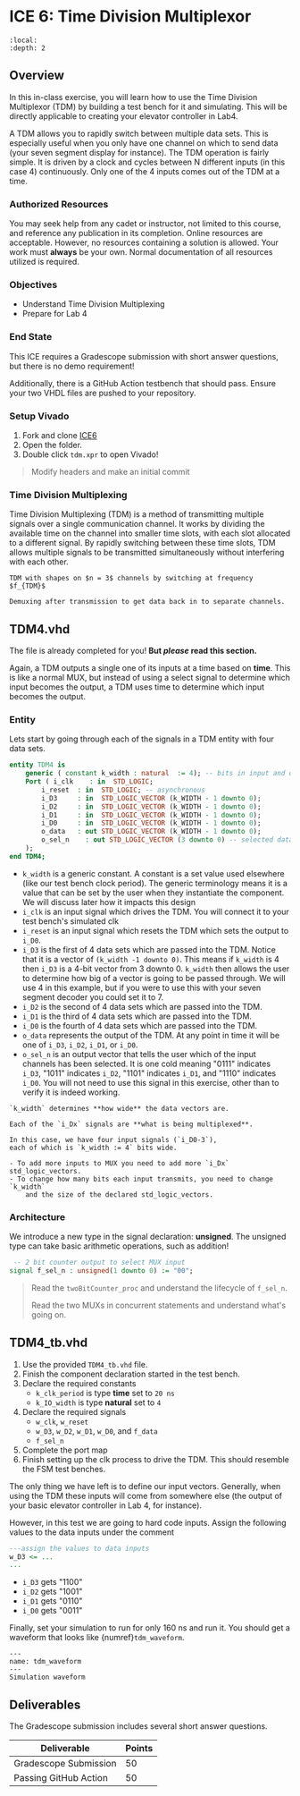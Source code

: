 # ICE 6: Time Division Multiplexor

```{contents}
:local:
:depth: 2
```

## Overview

In this in-class exercise, you will learn how to use the Time Division
Multiplexor (TDM) by building a test bench for it and simulating. This
will be directly applicable to creating your elevator controller in
Lab4.

A TDM allows you to rapidly switch between multiple data sets. This is
especially useful when you only have one channel on which to send data
(your seven segment display for instance). The TDM operation is fairly
simple. It is driven by a clock and cycles between N different inputs
(in this case 4) continuously. Only one of the 4 inputs comes out of the
TDM at a time.

### Authorized Resources

You may seek help from any cadet or instructor, not limited to this
course, and reference any publication in its completion. Online
resources are acceptable. However, no resources containing a solution is
allowed. Your work must **always** be your own. Normal documentation of
all resources utilized is required.

### Objectives

- Understand Time Division Multiplexing
- Prepare for Lab 4

### End State

This ICE requires a Gradescope submission with short answer questions,
but there is no demo requirement!

Additionally, there is a GitHub Action testbench that should pass.
Ensure your two VHDL files are pushed to your repository.

### Setup Vivado

1. Fork and clone [ICE6](https://github.com/USAFA-ECE/ece281-ice6)
2. Open the folder.
3. Double click `tdm.xpr` to open Vivado!

> Modify headers and make an initial commit

### Time Division Multiplexing

Time Division Multiplexing (TDM) is a method of transmitting multiple signals over a single communication channel. It works by dividing the available time on the channel into smaller time slots, with each slot allocated to a different signal. By rapidly switching between these time slots, TDM allows multiple signals to be transmitted simultaneously without interfering with each other.

```{figure} img/ice6_tdm1.png
TDM with shapes on $n = 3$ channels by switching at frequency $f_{TDM}$
```

```{figure} img/ice6_tdm2.png
Demuxing after transmission to get data back in to separate channels.
```

## TDM4.vhd

The file is already completed for you! **But *please* read this section.**

Again, a TDM outputs a single one of its inputs at a time based on **time**.
This is like a normal MUX, but instead of using a select signal to determine which
input becomes the output, a TDM uses time to determine which input becomes the output.

### Entity

Lets start by going through each of the signals in a TDM entity with four data sets.

```vhdl
entity TDM4 is
    generic ( constant k_width : natural  := 4); -- bits in input and output
    Port ( i_clk    : in  STD_LOGIC;
        i_reset  : in  STD_LOGIC; -- asynchronous
        i_D3     : in  STD_LOGIC_VECTOR (k_WIDTH - 1 downto 0);
        i_D2     : in  STD_LOGIC_VECTOR (k_WIDTH - 1 downto 0);
        i_D1     : in  STD_LOGIC_VECTOR (k_WIDTH - 1 downto 0);
        i_D0     : in  STD_LOGIC_VECTOR (k_WIDTH - 1 downto 0);
        o_data   : out STD_LOGIC_VECTOR (k_WIDTH - 1 downto 0);
        o_sel_n    : out STD_LOGIC_VECTOR (3 downto 0) -- selected data line (one-cold)
    );
end TDM4;
```

- `k_width` is a generic constant. A constant is a set value used
    elsewhere (like our test bench clock period). The generic
    terminology means it is a value that can be set by the user when
    they instantiate the component. We will discuss later how it impacts
    this design
- `i_clk` is an input signal which drives the TDM. You will connect
    it to your test bench's simulated clk
- `i_reset` is an input signal which resets the TDM which sets the output to `i_D0`.
- `i_D3` is the first of 4 data sets which are passed into the TDM.
    Notice that it is a vector of `(k_width -1 downto 0)`. This means if
    `k_width` is 4 then `i_D3` is a 4-bit vector from 3 downto 0.
    `k_width` then allows the user to determine how big of a vector is going to be
    passed through. We will use 4 in this example, but if you were to
    use this with your seven segment decoder you could set it to 7.
- `i_D2` is the second of 4 data sets which are passed into the TDM.
- `i_D1` is the third of 4 data sets which are passed into the TDM.
- `i_D0` is the fourth of 4 data sets which are passed into the TDM.
- `o_data` represents the output of the TDM. At any point in time it
    will be one of `i_D3`, `i_D2`, `i_D1`, or `i_D0`.
- `o_sel_n` is an output vector that tells the user which of the input
    channels has been selected. It is one cold meaning "0111" indicates
    `i_D3`, "1011" indicates `i_D2`, "1101" indicates `i_D1`, and "1110"
    indicates `i_D0`. You will not need to use this signal in this
    exercise, other than to verify it is indeed working.

```{important}
`k_width` determines **how wide** the data vectors are.

Each of the `i_Dx` signals are **what is being multiplexed**.

In this case, we have four input signals (`i_D0-3`),
each of which is `k_width := 4` bits wide.

- To add more inputs to MUX you need to add more `i_Dx` std_logic_vectors.
- To change how many bits each input transmits, you need to change `k_width`
    and the size of the declared std_logic_vectors.
```

### Architecture

We introduce a new type in the signal declaration: **unsigned**.
The unsigned type can take basic arithmetic operations, such as addition!

```vhdl
 -- 2 bit counter output to select MUX input
signal f_sel_n : unsigned(1 downto 0) := "00";
```

> Read the `twoBitCounter_proc` and understand the lifecycle of `f_sel_n`.
>
> Read the two MUXs in concurrent statements and understand what's going on.

## TDM4_tb.vhd

1. Use the provided `TDM4_tb.vhd` file.
2. Finish the component declaration started in the test bench.
3. Declare the required constants
    - `k_clk_period` is type **time** set to `20 ns`
    - `k_IO_width` is type **natural** set to `4`
4. Declare the required signals
    - `w_clk`, `w_reset`
    - `w_D3`, `w_D2`, `w_D1`, `w_D0`, and `f_data`
    - `f_sel_n`
5. Complete the port map
6. Finish setting up the clk process to drive the TDM.
    This should resemble the FSM test benches.

The only thing we have left is to define our input vectors.
Generally, when using the TDM these inputs will come from somewhere
else (the output of your basic elevator controller in Lab 4, for instance).

However, in this test we are going to hard code inputs.
Assign the following values to the data inputs under the comment

```vhdl
---assign the values to data inputs
w_D3 <= ...
...
```

- `i_D3` gets "1100"
- `i_D2` gets "1001"
- `i_D1` gets "0110"
- `i_D0` gets "0011"

Finally, set your simulation to run for only 160 ns and run it.
You should get a waveform that looks like {numref}`tdm_waveform`.

```{figure} img/ice6_tdmwaveform.png
---
name: tdm_waveform
---
Simulation waveform
```

## Deliverables

The Gradescope submission includes several short answer questions.

| Deliverable           | Points |
|-----------------------|--------|
| Gradescope Submission | 50     |
| Passing GitHub Action | 50     |
